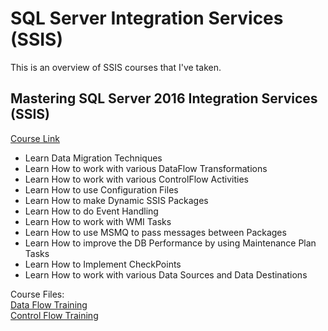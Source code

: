 # SQL Server Integration Services (SSIS)
This is an overview of SSIS courses that I've taken.  
    

## Mastering SQL Server 2016 Integration Services (SSIS)

[Course Link](https://www.udemy.com/masteringssis2016/)


* Learn Data Migration Techniques
* Learn How to work with various DataFlow Transformations
* Learn How to work with various ControlFlow Activities
* Learn How to use Configuration Files
* Learn How to make Dynamic SSIS Packages
* Learn How to do Event Handling
* Learn How to work with WMI Tasks
* Learn How to use MSMQ to pass messages between Packages
* Learn How to improve the DB Performance by using Maintenance Plan Tasks
* Learn How to Implement CheckPoints
* Learn How to work with various Data Sources and Data Destinations

Course Files:  
[Data Flow Training](https://github.com/iavitia/SSIS-DataFlowTraining/)  
[Control Flow Training](https://github.com/iavitia/SSIS-ControlFlowTraining/)